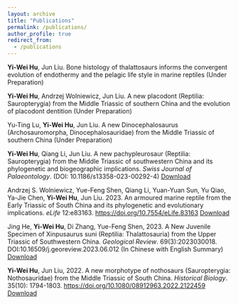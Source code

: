 ```yaml
---
layout: archive
title: "Publications"
permalink: /publications/
author_profile: true
redirect_from:
  - /publications
---
```




**Yi-Wei Hu**, Jun Liu. Bone histology of thalattosaurs informs the convergent evolution of endothermy and the pelagic life style in marine reptiles (Under Preparation)

**Yi-Wei Hu**, Andrzej Wolniewicz, Jun Liu. A new placodont (Reptilia: Sauropterygia) from the Middle Triassic of southern China and the evolution of placodont dentition (Under Preparation)

Yu-Ting Lu, **Yi-Wei Hu**, Jun Liu. A new Dinocephalosaurus (Archosauromorpha, Dinocephalosauridae) from the Middle Triassic of southern China (Under Preparation)
  
**Yi-Wei Hu**, Qiang Li, Jun Liu. A new pachypleurosaur (Reptilia: Sauropterygia) from the Middle Triassic of southwestern China and its phylogenetic and biogeographic implications. *Swiss Journal of Palaeontology*. (DOI: 10.1186/s13358-023-00292-4) 
[Download](../files/dianmeisaurus.pdf)
  
Andrzej S. Wolniewicz, Yue-Feng Shen, Qiang Li, Yuan-Yuan Sun, Yu Qiao, Ya-Jie Chen, **Yi-Wei Hu**, Jun Liu. 2023. An armoured marine reptile from the Early Triassic of South China and its phylogenetic and evolutionary implications. *eLife* 12:e83163. https://doi.org/10.7554/eLife.83163
[Download](../files/elife.pdf)
   
Jing He, **Yi-Wei Hu**, Di Zhang, Yue-Feng Shen, 2023. A New Juvenile Specimen of Xinpusaurus suni (Reptilia: Thalattosauria) from the Upper Triassic of Southwestern China. *Geological Review*. 69(3):2023030018. DOI:10.16509/j.georeview.2023.06.012 (In Chinese with English Summary) 
[Download](../files/thalattosaurus.pdf)
   
**Yi-Wei Hu**, Jun Liu, 2022. A new morphotype of nothosaurs (Sauropterygia: Nothosauridae) from the Middle Triassic of South China. *Historical Biology*. 35(10): 1794-1803. https://doi.org/10.1080/08912963.2022.2122459 
[Download](../files/nothosaurs.pdf)
